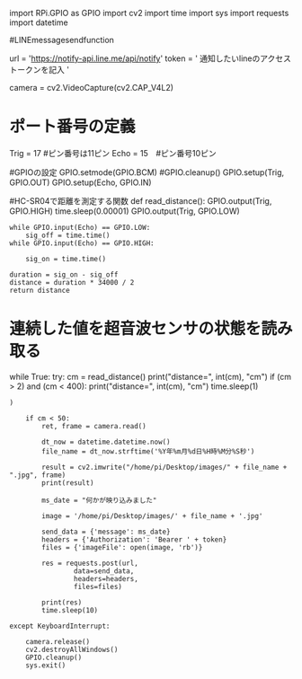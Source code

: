 import RPi.GPIO as GPIO
import cv2
import time
import sys
import requests
import datetime

#LINEmessagesendfunction

url = 'https://notify-api.line.me/api/notify'
token = ' 通知したいlineのアクセストークンを記入 '
    
    

camera = cv2.VideoCapture(cv2.CAP_V4L2)

# ポート番号の定義
Trig = 17  #ピン番号は11ピン
Echo = 15　#ピン番号10ピン

#GPIOの設定
GPIO.setmode(GPIO.BCM)
#GPIO.cleanup()
GPIO.setup(Trig, GPIO.OUT)
GPIO.setup(Echo, GPIO.IN)

#HC-SR04で距離を測定する関数
def read_distance():
    GPIO.output(Trig, GPIO.HIGH)
    time.sleep(0.00001)
    GPIO.output(Trig, GPIO.LOW)
    
    while GPIO.input(Echo) == GPIO.LOW:
        sig_off = time.time()
    while GPIO.input(Echo) == GPIO.HIGH:

        sig_on = time.time()

    duration = sig_on - sig_off
    distance = duration * 34000 / 2
    return distance

# 連続した値を超音波センサの状態を読み取る
while True:
    try:
        cm = read_distance()
        print("distance=", int(cm), "cm")
        if (cm > 2) and (cm < 400):
            print("distance=", int(cm), "cm")
        time.sleep(1)

	)
        
        if cm < 50:
            ret, frame = camera.read()
            
            dt_now = datetime.datetime.now()
            file_name = dt_now.strftime('%Y年%m月%d日%H時%M分%S秒')
               
            result = cv2.imwrite("/home/pi/Desktop/images/" + file_name + ".jpg", frame)
            print(result)

            ms_date = "何かが映り込みました"

            image = '/home/pi/Desktop/images/' + file_name + '.jpg'

            send_data = {'message': ms_date}
            headers = {'Authorization': 'Bearer ' + token}
            files = {'imageFile': open(image, 'rb')}
            
            res = requests.post(url,
                    data=send_data,
                    headers=headers,
                    files=files)
            
            print(res)
            time.sleep(10)

    except KeyboardInterrupt:
        
        camera.release()
        cv2.destroyAllWindows()
        GPIO.cleanup()
        sys.exit()
